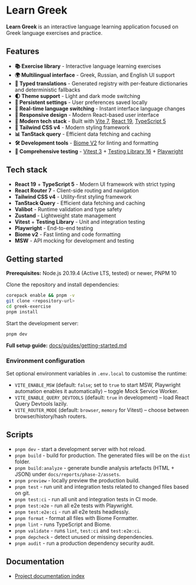 # Learn Greek

**Learn Greek** is an interactive language learning application focused on Greek language exercises and practice.

## Features

- **📚 Exercise library** - Interactive language learning exercises
- **🌍 Multilingual interface** - Greek, Russian, and English UI support
- **🧾 Typed translations** - Generated registry with per-feature dictionaries and deterministic fallbacks
- **🌓 Theme support** - Light and dark mode switching
- **💾 Persistent settings** - User preferences saved locally
- **🔄 Real-time language switching** - Instant interface language changes
- **📱 Responsive design** - Modern React-based user interface
- **🚀 Modern tech stack** - Built with [Vite 7](https://vitejs.dev), [React 19](https://reactjs.org), [TypeScript 5](https://www.typescriptlang.org)
- **🎨 Tailwind CSS v4** - Modern styling framework
- **📊 TanStack query** - Efficient data fetching and caching
- **🛠️ Development tools** - [Biome V2](https://next.biomejs.dev) for linting and formatting
- **🧪 Comprehensive testing** - [Vitest 3](https://vitest.dev/) + [Testing Library 16](https://testing-library.com/) + [Playwright](https://playwright.dev)

## Tech stack

- **React 19** + **TypeScript 5** - Modern UI framework with strict typing
- **React Router 7** - Client-side routing and navigation
- **Tailwind CSS v4** - Utility-first styling framework
- **TanStack Query** - Efficient data fetching and caching
- **Valibot** - Runtime validation and type safety
- **Zustand** - Lightweight state management
- **Vitest** + **Testing Library** - Unit and integration testing
- **Playwright** - End-to-end testing
- **Biome v2** - Fast linting and code formatting
- **MSW** - API mocking for development and testing

## Getting started

**Prerequisites:** Node.js 20.19.4 (Active LTS, tested) or newer, PNPM 10

Clone the repository and install dependencies:

```bash
corepack enable && pnpm -v
git clone <repository-url>
cd greek-exercise
pnpm install
```

Start the development server:

```bash
pnpm dev
```

**Full setup guide:** [docs/guides/getting-started.md](docs/guides/getting-started.md)

### Environment configuration

Set optional environment variables in `.env.local` to customise the runtime:

- `VITE_ENABLE_MSW` (default: `false`; set to `true` to start MSW, Playwright automation enables it automatically) – toggle Mock Service Worker.
- `VITE_ENABLE_QUERY_DEVTOOLS` (default: `true` in development) – load React Query Devtools lazily.
- `VITE_ROUTER_MODE` (default: `browser`, `memory` for Vitest) – choose between browser/history/hash routers.

## Scripts

- `pnpm dev` - start a development server with hot reload.
- `pnpm build` - build for production. The generated files will be on the `dist` folder.
- `pnpm build:analyze` - generate bundle analysis artefacts (HTML + JSON) under `docs/reports/phase-2/assets`.
- `pnpm preview` - locally preview the production build.
- `pnpm test` - run unit and integration tests related to changed files based on git.
- `pnpm test:ci` - run all unit and integration tests in CI mode.
- `pnpm test:e2e` - run all e2e tests with Playwright.
- `pnpm test:e2e:ci` - run all e2e tests headlessly.
- `pnpm format` - format all files with Biome Formatter.
- `pnpm lint` - runs TypeScript and Biome.
- `pnpm validate` - runs `lint`, `test:ci` and `test:e2e:ci`.
- `pnpm depcheck` - detect unused or missing dependencies.
- `pnpm audit` - run a production dependency security audit.

## Documentation

- [Project documentation index](docs/README.md)
